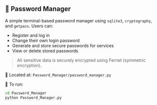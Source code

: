 ## 🔐 Password Manager

A simple terminal-based password manager using `sqlite3`, `cryptography`, and `getpass`. Users can:

- Register and log in
- Change their own login password
- Generate and store secure passwords for services
- View or delete stored passwords

> All sensitive data is securely encrypted using Fernet (symmetric encryption).

📂 Located at: `Password_Manager/password_manager.py`

🧪 To run:
```bash
cd Password_Manager
python Password_Manager.py
